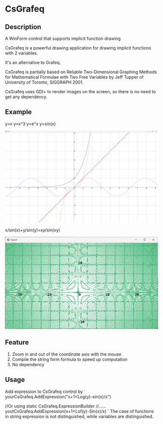 # CsGrafeq
## Description
A WinForm control that supports implicit function drawing

CsGrafeq is a powerful drawing application for drawing implicit functions with 2 variables.

It's an alternative to Grafeq.

CsGrafeq is partially based on Reliable Two-Dimensional Graphing Methods for Mathematical Formulae with Two Free Variables by Jeff Tupper of University of Toronto, SIGGRAPH 2001.

CsGrafeq uses GDI+ to render images on the screen, so there is no need to get any dependency.

## Example

y=x y=x^3 y=e^x y=sin(x)

![image](https://github.com/jyswjjgdwtdtj/CsGrafeq/blob/main/ExampleImage/1.bmp)

x/sin(x)+y/sin(y)=x*y/sin(x*y)

![image](https://github.com/jyswjjgdwtdtj/CsGrafeq/blob/main/ExampleImage/2.bmp)

## Feature
1. Zoom in and out of the coordinate axis with the mouse
2. Compile the string form formula to speed up computation
3. No dependency

## Usage
Add expression to CsGrafeq control by 
`
yourCsGrafeq.AddExpression("x+1<Log(y)-sin(x)/x")

//Or
using static CsGrafeq.ExpressionBuilder
//......
youtCsGrafeq.AddExpression(x+1<Lof(y)-Sin(x)/x)
`
The case of functions in string expression is not distinguished, while variables are distinguished.



